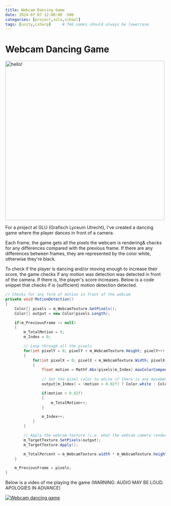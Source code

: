 ```yaml
---
title: Webcam Dancing Game
date: 2024-07-07 12:00:00 -500
categories: [project,solo,school]
tags: [unity,csharp]     # TAG names should always be lowercase
---
```


# Webcam Dancing Game

<img src="../assets/images/WebcamGame/dancinggif.gif" width="500" alt="hello!"/>

For a project at GLU (Grafisch Lyceum Utrecht), I've created a dancing game where the player dances in front of a camera.

Each frame, the game gets all the pixels the webcam is rendering& checks for any differences compared with the previous frame. If there are any differences between frames, they are represented by the color white, otherwise they're black.

To check if the player is dancing and/or moving enough to increase their score, the game checks if any motion was detection was detected in front of the camera. If there is, the player's score increases. Below is a code snippet that checks if is (sufficient) motion detection detected.

```cs
// Checks for any form of motion in front of the webcam
private void MotionDetection()
{
    Color[] pixels = m_WebcamTexture.GetPixels();
    Color[] output = new Color[pixels.Length];

    if(m_PreviousFrame != null)
    {
        m_TotalMotion = 0;
        m_Index = 0;

        // Loop through all the pixels
        for(int pixelY = 0; pixelY < m_WebcamTexture.Height; pixelY++)
        {
            for(int pixelX = 0; pixelX < m_WebcamTexture.Width; pixelX++)
            {
                float motion = Mathf.Abs(pixels[m_Index].maxColorComponent - m_PreviousFrame[m_Index].maxColorComponent);
                
                // Set the pixel color to white if there is any movement or black if there isn't any movement
                output[m_Index] = (motion > 0.02f) ? Color.white : Color.black;

                if(motion > 0.02f)
                {
                    m_TotalMotion++;
                }

                m_Index++;
            }
        }

        // Apply the webcam texture (i.e. what the webcam camera renders) & apply it to the target texture
        m_TargetTexture.SetPixels(output);
        m_TargetTexture.Apply();

        m_TotalPercent = m_WebcamTexture.width * m_WebcamTexture.height;
    }

    m_PreviousFrame = pixels;
}
```

Below is a video of me playing the game (WARNING: AUDIO MAY BE LOUD. APOLOGIES IN ADVANCE)

[![Webcam dancing game](https://img.youtube.com/vi/F7mUnIBvoO4/0.jpg)](https://www.youtube.com/watch?v=F7mUnIBvoO4 "Webcam dancing game")
